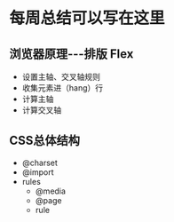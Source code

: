 # 每周总结可以写在这里
## 浏览器原理---排版 Flex
- 设置主轴、交叉轴规则
- 收集元素进（hang）行
- 计算主轴
- 计算交叉轴

## CSS总体结构
- @charset
- @import
- rules
  - @media
  - @page
  - rule